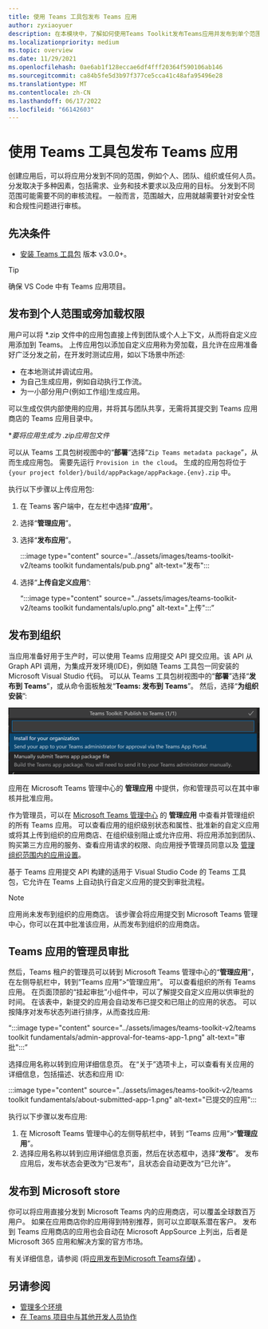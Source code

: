 ```yaml
---
title: 使用 Teams 工具包发布 Teams 应用
author: zyxiaoyuer
description: 在本模块中，了解如何使用Teams Toolkit发布Teams应用并发布到单个范围或旁加载权限
ms.localizationpriority: medium
ms.topic: overview
ms.date: 11/29/2021
ms.openlocfilehash: 0ae6ab1f128eccae6df4fff20364f590106ab146
ms.sourcegitcommit: ca84b5fe5d3b97f377ce5cca41c48afa95496e28
ms.translationtype: MT
ms.contentlocale: zh-CN
ms.lasthandoff: 06/17/2022
ms.locfileid: "66142603"
---
```

# <a name="publish-teams-apps-using-teams-toolkit"></a>使用 Teams 工具包发布 Teams 应用

创建应用后，可以将应用分发到不同的范围，例如个人、团队、组织或任何人员。 分发取决于多种因素，包括需求、业务和技术要求以及应用的目标。 分发到不同范围可能需要不同的审核流程。 一般而言，范围越大，应用就越需要针对安全性和合规性问题进行审核。

## <a name="prerequisite"></a>先决条件

* [安装 Teams 工具包](https://marketplace.visualstudio.com/items?itemName=TeamsDevApp.ms-teams-vscode-extension) 版本 v3.0.0+。

> [!TIP]
> 确保 VS Code 中有 Teams 应用项目。

## <a name="publish-to-individual-scope-or-sideload-permission"></a>发布到个人范围或旁加载权限

用户可以将 *.zip 文件中的应用包直接上传到团队或个人上下文，从而将自定义应用添加到 Teams。 上传应用包以添加自定义应用称为旁加载，且允许在应用准备好广泛分发之前，在开发时测试应用，如以下场景中所述:

* 在本地测试并调试应用。
* 为自己生成应用，例如自动执行工作流。
* 为一小部分用户(例如工作组)生成应用。

可以生成仅供内部使用的应用，并将其与团队共享，无需将其提交到 Teams 应用商店的 Teams 应用目录中。

**要将应用生成为 *.zip应用包文件**

可以从 Teams 工具包树视图中的“**部署**”选择“`Zip Teams metadata package`”，从而生成应用包。 需要先运行 `Provision in the cloud`。 生成的应用包将位于 `{your project folder}/build/appPackage/appPackage.{env}.zip` 中。

执行以下步骤以上传应用包:

1. 在 Teams 客户端中，在左栏中选择“**应用**”。
2. 选择“**管理应用**”。
3. 选择“**发布应用**”。

   :::image type="content" source="../assets/images/teams-toolkit-v2/teams toolkit fundamentals/pub.png" alt-text="发布":::

4. 选择“**上传自定义应用**”:

   “:::image type="content" source="../assets/images/teams-toolkit-v2/teams toolkit fundamentals/uplo.png" alt-text="上传":::”

## <a name="publish-to-your-organization"></a>发布到组织

当应用准备好用于生产时，可以使用 Teams 应用提交 API 提交应用。该 API 从 Graph API 调用，为集成开发环境(IDE)，例如随 Teams 工具包一同安装的 Microsoft Visual Studio 代码。 可以从 Teams 工具包树视图中的“**部署**”选择“**发布到 Teams**”，或从命令面板触发“**Teams: 发布到 Teams**”。 然后，选择“**为组织安装**”:

![为组织安装](./images/installforyourorganization.png)

应用在 Microsoft Teams 管理中心的 **管理应用** 中提供，你和管理员可以在其中审核并批准应用。

作为管理员，可以在 [Microsoft Teams 管理中心](https://admin.teams.microsoft.com/policies/manage-apps) 的 **管理应用** 中查看并管理组织的所有 Teams 应用。 可以查看应用的组织级别状态和属性、批准新的自定义应用或将其上传到组织的应用商店、在组织级别阻止或允许应用、将应用添加到团队、购买第三方应用的服务、查看应用请求的权限、向应用授予管理员同意以及 [管理组织范围内的应用设置](https://admin.teams.microsoft.com/policies/manage-apps)。

基于 Teams 应用提交 API 构建的适用于 Visual Studio Code 的 Teams 工具包，它允许在 Teams 上自动执行自定义应用的提交到审批流程。

> [!NOTE]
> 应用尚未发布到组织的应用商店。 该步骤会将应用提交到 Microsoft Teams 管理中心，你可以在其中批准该应用，从而发布到组织的应用商店。

## <a name="admin-approval-for-teams-apps"></a>Teams 应用的管理员审批

然后，Teams 租户的管理员可以转到 Microsoft Teams 管理中心的“**管理应用**”，在左侧导航栏中，转到“Teams 应用”>“管理应用”。 可以查看组织的所有 Teams 应用。 在页面顶部的“挂起审批”小组件中，可以了解提交自定义应用以供审批的时间。
在该表中，新提交的应用会自动发布已提交和已阻止的应用的状态。 可以按降序对发布状态列进行排序，从而查找应用:

 “:::image type="content" source="../assets/images/teams-toolkit-v2/teams toolkit fundamentals/admin-approval-for-teams-app-1.png" alt-text="审批":::”

选择应用名称以转到应用详细信息页。 在“关于”选项卡上，可以查看有关应用的详细信息，包括描述、状态和应用 ID:

 :::image type="content" source="../assets/images/teams-toolkit-v2/teams toolkit fundamentals/about-submitted-app-1.png" alt-text="已提交的应用":::

执行以下步骤以发布应用:

1. 在 Microsoft Teams 管理中心的左侧导航栏中，转到 “Teams 应用”>“**管理应用**”。
2. 选择应用名称以转到应用详细信息页面，然后在状态框中，选择“**发布**”。
发布应用后，发布状态会更改为“已发布”，且状态会自动更改为“已允许”。

## <a name="publish-to-microsoft-store"></a>发布到 Microsoft store

你可以将应用直接分发到 Microsoft Teams 内的应用商店，可以覆盖全球数百万用户。 如果在应用商店你的应用得到特别推荐，则可以立即联系潜在客户。 发布到 Teams 应用商店的应用也会自动在 Microsoft AppSource 上列出，后者是 Microsoft 365 应用和解决方案的官方市场。

有关详细信息，请参阅 (将[应用发布到Microsoft Teams存储](../concepts/deploy-and-publish/appsource/publish.md#publish-your-app-to-the-microsoft-teams-store)) 。

## <a name="see-also"></a>另请参阅

* [管理多个环境](TeamsFx-multi-env.md)
* [在 Teams 项目中与其他开发人员协作](TeamsFx-collaboration.md)
